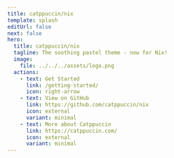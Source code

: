 ```yaml
---
title: catppuccin/nix
template: splash
editUrl: false
next: false
hero:
  title: catppuccin/nix
  tagline: The soothing pastel theme - now for Nix!
  image:
    file: ../../../assets/logo.png
  actions:
    - text: Get Started
      link: /getting-started/
      icon: right-arrow
    - text: View on GitHub
      link: https://github.com/catppuccin/nix
      icon: external
      variant: minimal
    - text: More about Catppuccin
      link: https://catppuccin.com/
      icon: external
      variant: minimal
---
```

